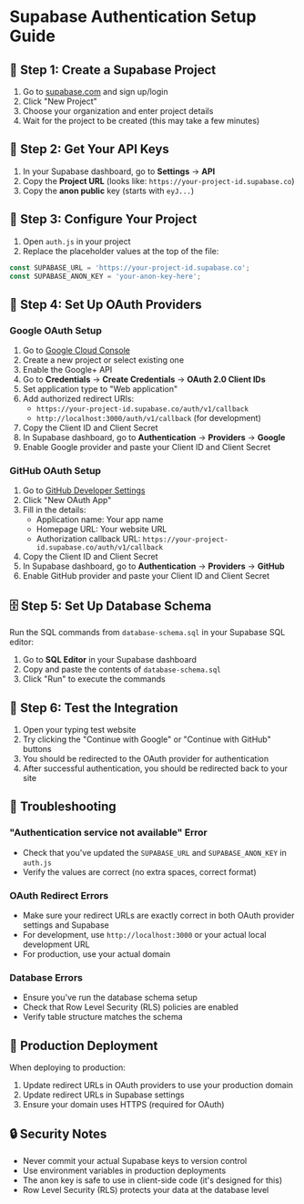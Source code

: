 # Supabase Authentication Setup Guide

## 🔧 **Step 1: Create a Supabase Project**

1. Go to [supabase.com](https://supabase.com) and sign up/login
2. Click "New Project"
3. Choose your organization and enter project details
4. Wait for the project to be created (this may take a few minutes)

## 🔑 **Step 2: Get Your API Keys**

1. In your Supabase dashboard, go to **Settings** → **API**
2. Copy the **Project URL** (looks like: `https://your-project-id.supabase.co`)
3. Copy the **anon public** key (starts with `eyJ...`)

## 📝 **Step 3: Configure Your Project**

1. Open `auth.js` in your project
2. Replace the placeholder values at the top of the file:

```javascript
const SUPABASE_URL = 'https://your-project-id.supabase.co';
const SUPABASE_ANON_KEY = 'your-anon-key-here';
```

## 🔐 **Step 4: Set Up OAuth Providers**

### **Google OAuth Setup**
1. Go to [Google Cloud Console](https://console.cloud.google.com/)
2. Create a new project or select existing one
3. Enable the Google+ API
4. Go to **Credentials** → **Create Credentials** → **OAuth 2.0 Client IDs**
5. Set application type to "Web application"
6. Add authorized redirect URIs:
   - `https://your-project-id.supabase.co/auth/v1/callback`
   - `http://localhost:3000/auth/v1/callback` (for development)
7. Copy the Client ID and Client Secret
8. In Supabase dashboard, go to **Authentication** → **Providers** → **Google**
9. Enable Google provider and paste your Client ID and Client Secret

### **GitHub OAuth Setup**
1. Go to [GitHub Developer Settings](https://github.com/settings/developers)
2. Click "New OAuth App"
3. Fill in the details:
   - Application name: Your app name
   - Homepage URL: Your website URL
   - Authorization callback URL: `https://your-project-id.supabase.co/auth/v1/callback`
4. Copy the Client ID and Client Secret
5. In Supabase dashboard, go to **Authentication** → **Providers** → **GitHub**
6. Enable GitHub provider and paste your Client ID and Client Secret

## 🗄️ **Step 5: Set Up Database Schema**

Run the SQL commands from `database-schema.sql` in your Supabase SQL editor:

1. Go to **SQL Editor** in your Supabase dashboard
2. Copy and paste the contents of `database-schema.sql`
3. Click "Run" to execute the commands

## 🧪 **Step 6: Test the Integration**

1. Open your typing test website
2. Try clicking the "Continue with Google" or "Continue with GitHub" buttons
3. You should be redirected to the OAuth provider for authentication
4. After successful authentication, you should be redirected back to your site

## 🚨 **Troubleshooting**

### **"Authentication service not available" Error**
- Check that you've updated the `SUPABASE_URL` and `SUPABASE_ANON_KEY` in `auth.js`
- Verify the values are correct (no extra spaces, correct format)

### **OAuth Redirect Errors**
- Make sure your redirect URLs are exactly correct in both OAuth provider settings and Supabase
- For development, use `http://localhost:3000` or your actual local development URL
- For production, use your actual domain

### **Database Errors**
- Ensure you've run the database schema setup
- Check that Row Level Security (RLS) policies are enabled
- Verify table structure matches the schema

## 📱 **Production Deployment**

When deploying to production:
1. Update redirect URLs in OAuth providers to use your production domain
2. Update redirect URLs in Supabase settings
3. Ensure your domain uses HTTPS (required for OAuth)

## 🔒 **Security Notes**

- Never commit your actual Supabase keys to version control
- Use environment variables in production deployments
- The anon key is safe to use in client-side code (it's designed for this)
- Row Level Security (RLS) protects your data at the database level
